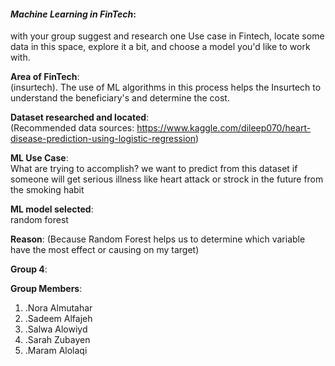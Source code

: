 
#### *Machine Learning in FinTech*:  
with your group suggest and research one Use case in Fintech, locate some data in this space, explore it a bit, and choose a model you'd like to work with.

**Area of FinTech**:  
(insurtech). The use of ML algorithms in this process helps the Insurtech to understand the beneficiary's and determine the cost.

**Dataset researched and located**:  
(Recommended data sources: https://www.kaggle.com/dileep070/heart-disease-prediction-using-logistic-regression) 

**ML Use Case**:  
What are trying to accomplish? we want to predict from this dataset if someone will get serious illness like heart attack or strock in the future from the smoking habit 

**ML model selected**:  
random forest

**Reason**: 
(Because Random Forest helps us to determine which variable have the most effect or causing on my target)

**Group 4**: 

**Group Members**: 
1. .Nora Almutahar
2. .Sadeem Alfajeh
3. .Salwa Alowiyd
4. .Sarah Zubayen
5. .Maram Alolaqi
